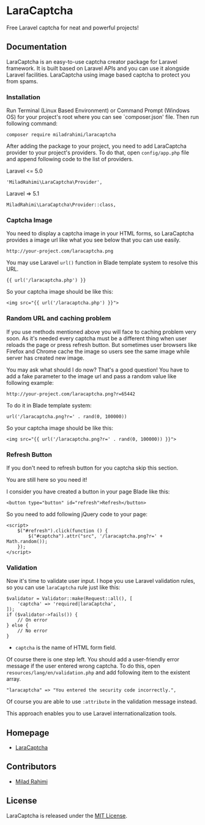 # LaraCaptcha
Free Laravel captcha for neat and powerful projects!

## Documentation
LaraCaptcha is an easy-to-use captcha creator package for Laravel framework.
It is built based on Laravel APIs and you can use it alongside Laravel facilities.
LaraCaptcha using image based captcha to protect you from spams.


### Installation
Run Terminal (Linux Based Environment) or Command Prompt (Windows OS)
for your project's root where you can see `composer.json' file.
Then run following command:

```
composer require miladrahimi/laracaptcha
```

After adding the package to your project, you need to add LaraCaptcha provider to your project's providers.
To do that, open `config/app.php` file and append following code to the list of providers.

Laravel <= 5.0

```
'MiladRahimi\LaraCaptcha\Provider',
```

Laravel => 5.1

```
MiladRahimi\LaraCaptcha\Provider::class,
```

### Captcha Image
You need to display a captcha image in your HTML forms,
so LaraCaptcha provides a image url like what you see below that you can use easily.

```
http://your-project.com/laracaptcha.png
```

You may use Laravel `url()` function in Blade template system to resolve this URL.

```
{{ url('/laracaptcha.php') }}
```

So your captcha image should be like this:

```
<img src="{{ url('/laracaptcha.php') }}">
```

### Random URL and caching problem
If you use methods mentioned above you will face to caching problem very soon.
As it's needed every captcha must be a different thing when user reloads the page or press refresh button.
But sometimes user browsers like Firefox and Chrome cache the image
so users see the same image while server has created new image.

You may ask what should I do now? That's a good question!
You have to add a fake parameter to the image url and pass a random value like following example:

```
http://your-project.com/laracaptcha.png?r=65442
```

To do it in Blade template system:

```
url('/laracaptcha.png?r=' . rand(0, 100000))
```

So your captcha image should be like this:

```
<img src="{{ url('/laracaptcha.png?r=' . rand(0, 100000)) }}">
```

### Refresh Button
If you don't need to refresh button for you captcha skip this section.

You are still here so you need it!

I consider you have created a button in your page Blade like this:

```
<button type="button" id="refresh">Refresh</button>
```

So you need to add following jQuery code to your page:

```
<script>
    $("#refresh").click(function () {
        $("#captcha").attr("src", '/laracaptcha.png?r=' + Math.random());
    });
</script>
```

### Validation
Now it's time to validate user input.
I hope you use Laravel validation rules, so you can use `laraCaptcha` rule just like this:

```
$validator = Validator::make(Request::all(), [
    'captcha' => 'required|laraCaptcha',
]);
if ($validator->fails()) {
    // On error
} else {
    // No error
}
```
* `captcha` is the name of HTML form field. 

Of course there is one step left.
You should add a user-friendly error message if the user entered wrong captcha.
To do this, open `resources/lang/en/validation.php` and add following item to the existent array.

```
"laracaptcha" => "You entered the security code incorrectly.",
```

Of course you are able to use `:attribute` in the validation message instead.

This approach enables you to use Laravel internationalization tools.

## Homepage
*   [LaraCaptcha](http://miladrahimi.github.io/laracaptcha)

## Contributors
*	[Milad Rahimi](http://miladrahimi.com)

## License
LaraCaptcha is released under the [MIT License](http://opensource.org/licenses/mit-license.php).